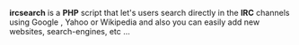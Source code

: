 **ircsearch** is a **PHP** script that let's users search directly in the **IRC** channels using Google , Yahoo or Wikipedia
and also you can easily add new websites, search-engines, etc ...
